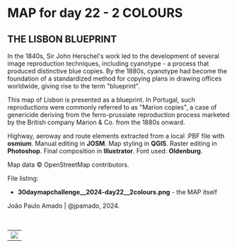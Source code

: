 <h1>MAP for day 22 - 2 COLOURS</h1>
<h2>THE LISBON BLUEPRINT</h2>
<p>In the 1840s, Sir John Herschel's work led to the development of several image reproduction techniques, including cyanotype - a process that produced distinctive blue copies. By the 1880s, cyanotype had become the foundation of a standardized method for copying plans in drawing offices worldwide, giving rise to the term "blueprint".</p>
<p>This map of Lisbon is presented as a blueprint. In Portugal, such reproductions were commonly referred to as "Marion copies", a case of genericide deriving from the ferro-prussiate reproduction process marketed by the British company Marion & Co. from the 1880s onward.</p>
<p>Highway, aeroway and route elements extracted from a local .PBF file with <b>osmium</b>. Manual editing in <b>JOSM</b>. Map styling in <b>QGIS</b>. Raster editing in <b>Photoshop</b>. Final composition in <b>Illustrator</b>. Font used: <b>Oldenburg</b>.</p>
<p>Map data © OpenStreetMap contributors.</p>
<p>File listing:</p>
<ul>
  <li><b>30daymapchallenge__2024-day22__2colours.png</b> - the MAP itself</li>
</ul>
<p>João Paulo Amado | @jpamado, 2024.</p>
<p>&nbsp;</p>
<table>
<tr>
<td style="border:thin #000">
<img src="30daymapchallenge__2024-day22__2coulours.png" width=auto>
</td>
</tr>
</table>

